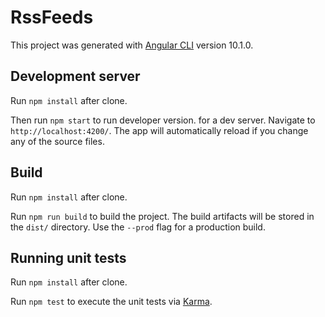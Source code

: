 # RssFeeds

This project was generated with [Angular CLI](https://github.com/angular/angular-cli) version 10.1.0.

## Development server

Run `npm install` after clone.

Then run `npm start` to run developer version. for a dev server. Navigate to `http://localhost:4200/`. The app will automatically reload if you change any of the source files.

## Build

Run `npm install` after clone.

Run `npm run build` to build the project. The build artifacts will be stored in the `dist/` directory. Use the `--prod` flag for a production build.

## Running unit tests

Run `npm install` after clone.

Run `npm test` to execute the unit tests via [Karma](https://karma-runner.github.io).
